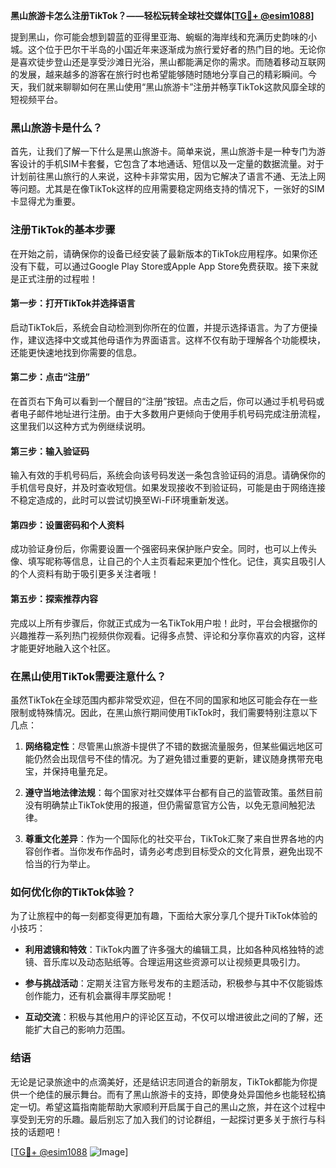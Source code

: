 **黑山旅游卡怎么注册TikTok？——轻松玩转全球社交媒体[[TG💪+ @esim1088](https://t.me/s/esim1088)]**

提到黑山，你可能会想到碧蓝的亚得里亚海、蜿蜒的海岸线和充满历史韵味的小城。这个位于巴尔干半岛的小国近年来逐渐成为旅行爱好者的热门目的地。无论你是喜欢徒步登山还是享受沙滩日光浴，黑山都能满足你的需求。而随着移动互联网的发展，越来越多的游客在旅行时也希望能够随时随地分享自己的精彩瞬间。今天，我们就来聊聊如何在黑山使用“黑山旅游卡”注册并畅享TikTok这款风靡全球的短视频平台。

### 黑山旅游卡是什么？

首先，让我们了解一下什么是黑山旅游卡。简单来说，黑山旅游卡是一种专门为游客设计的手机SIM卡套餐，它包含了本地通话、短信以及一定量的数据流量。对于计划前往黑山旅行的人来说，这种卡非常实用，因为它解决了语言不通、无法上网等问题。尤其是在像TikTok这样的应用需要稳定网络支持的情况下，一张好的SIM卡显得尤为重要。

### 注册TikTok的基本步骤

在开始之前，请确保你的设备已经安装了最新版本的TikTok应用程序。如果你还没有下载，可以通过Google Play Store或Apple App Store免费获取。接下来就是正式注册的过程啦！

#### 第一步：打开TikTok并选择语言
启动TikTok后，系统会自动检测到你所在的位置，并提示选择语言。为了方便操作，建议选择中文或其他母语作为界面语言。这样不仅有助于理解各个功能模块，还能更快速地找到你需要的信息。

#### 第二步：点击“注册”
在首页右下角可以看到一个醒目的“注册”按钮。点击之后，你可以通过手机号码或者电子邮件地址进行注册。由于大多数用户更倾向于使用手机号码完成注册流程，这里我们以这种方式为例继续说明。

#### 第三步：输入验证码
输入有效的手机号码后，系统会向该号码发送一条包含验证码的消息。请确保你的手机信号良好，并及时查收短信。如果发现接收不到验证码，可能是由于网络连接不稳定造成的，此时可以尝试切换至Wi-Fi环境重新发送。

#### 第四步：设置密码和个人资料
成功验证身份后，你需要设置一个强密码来保护账户安全。同时，也可以上传头像、填写昵称等信息，让自己的个人主页看起来更加个性化。记住，真实且吸引人的个人资料有助于吸引更多关注者哦！

#### 第五步：探索推荐内容
完成以上所有步骤后，你就正式成为一名TikTok用户啦！此时，平台会根据你的兴趣推荐一系列热门视频供你观看。记得多点赞、评论和分享你喜欢的内容，这样才能更好地融入这个社区。

### 在黑山使用TikTok需要注意什么？

虽然TikTok在全球范围内都非常受欢迎，但在不同的国家和地区可能会存在一些限制或特殊情况。因此，在黑山旅行期间使用TikTok时，我们需要特别注意以下几点：

1. **网络稳定性**：尽管黑山旅游卡提供了不错的数据流量服务，但某些偏远地区可能仍然会出现信号不佳的情况。为了避免错过重要的更新，建议随身携带充电宝，并保持电量充足。
   
2. **遵守当地法律法规**：每个国家对社交媒体平台都有自己的监管政策。虽然目前没有明确禁止TikTok使用的报道，但仍需留意官方公告，以免无意间触犯法律。
   
3. **尊重文化差异**：作为一个国际化的社交平台，TikTok汇聚了来自世界各地的内容创作者。当你发布作品时，请务必考虑到目标受众的文化背景，避免出现不恰当的行为举止。

### 如何优化你的TikTok体验？

为了让旅程中的每一刻都变得更加有趣，下面给大家分享几个提升TikTok体验的小技巧：

- **利用滤镜和特效**：TikTok内置了许多强大的编辑工具，比如各种风格独特的滤镜、音乐库以及动态贴纸等。合理运用这些资源可以让视频更具吸引力。
  
- **参与挑战活动**：定期关注官方账号发布的主题活动，积极参与其中不仅能锻炼创作能力，还有机会赢得丰厚奖励呢！

- **互动交流**：积极与其他用户的评论区互动，不仅可以增进彼此之间的了解，还能扩大自己的影响力范围。

### 结语

无论是记录旅途中的点滴美好，还是结识志同道合的新朋友，TikTok都能为你提供一个绝佳的展示舞台。而有了黑山旅游卡的支持，即使身处异国他乡也能轻松搞定一切。希望这篇指南能帮助大家顺利开启属于自己的黑山之旅，并在这个过程中享受到无穷的乐趣。最后别忘了加入我们的讨论群组，一起探讨更多关于旅行与科技的话题吧！

[[TG💪+ @esim1088](https://t.me/s/esim1088) ![Image](https://i.postimg.cc/4NQfJmqS/Snipaste-2025-05-13-00-14-12.png)]